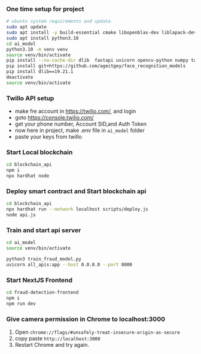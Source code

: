 ### One time setup for project
```sh
# ubuntu system requirements and update.
sudo apt update
sudo apt install -y build-essential cmake libopenblas-dev liblapack-dev libx11-dev libgtk-3-dev
sudo apt install python3.10
cd ai_model
python3.10 -m venv venv
source venv/bin/activate
pip install --no-cache-dir dlib  fastapi uvicorn opencv-python numpy twilio joblib pandas  fastapi  pillow uvicorn  pip setuptools wheel  tensorflow-cpu  deepface  python-multipart face_recognition  twilio python-dotenv  scikit-learn  deepface tf-keras
pip install git+https://github.com/ageitgey/face_recognition_models
pip install dlib==19.21.1
deactivate
source venv/bin/activate
```

### Twillo API setup
- make fre account in https://twilio.com/, and login
- goto https://console.twilio.com/
- get your phone number, Account SID,and Auth Token
- now here in project, make .env file in `ai_model` folder
- paste your keys from twillo


### Start Local blockchain
```sh 
cd blockchain_api
npm i 
npx hardhat node
```
### Deploy smart contract and  Start blockchain api 
```sh 
cd blockchain_api
npx hardhat run --network localhost scripts/deploy.js
node api.js
```


### Train and start api server
```sh
cd ai_model
source venv/bin/activate

python3 train_fraud_model.py
uvicorn all_apis:app --host 0.0.0.0 --port 8000
```

### Start NextJS Frontend
```sh 
cd fraud-detection-frontend 
npm i 
npm run dev
```

### Give camera permission in Chrome to localhost:3000
1. Open `chrome://flags/#unsafely-treat-insecure-origin-as-secure`
2. copy paste `http://localhost:3000`
3. Restart Chrome and try again.
